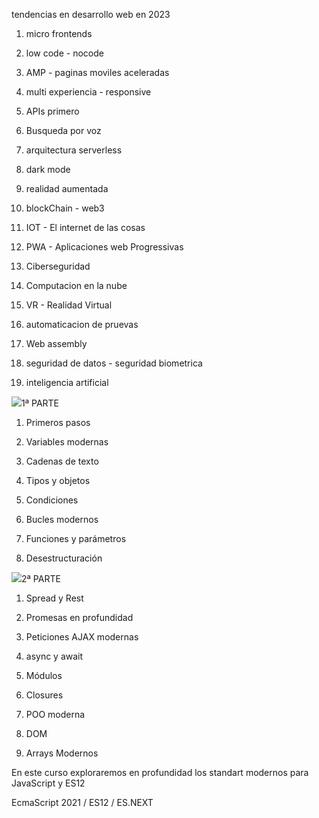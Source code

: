 tendencias en desarrollo web en 2023

1.  micro frontends
    
2.  low code - nocode
    
3.  AMP - paginas moviles aceleradas
    
4.  multi experiencia - responsive
    
5.  APIs primero
    
6.  Busqueda por voz
    
7.  arquitectura serverless
    
8.  dark mode
    
9.  realidad aumentada
    
10.  blockChain - web3
    
11.  IOT - El internet de las cosas
    
12.  PWA - Aplicaciones web Progressivas
    
13.  Ciberseguridad
    
14.  Computacion en la nube
    
15.  VR - Realidad Virtual
    
16.  automaticacion de pruevas
    
17.  Web assembly
    
18.  seguridad de datos - seguridad biometrica
    
19.  inteligencia artificial
    

![](https://diavlo.atlassian.net/wiki/images/icons/grey_arrow_down.png)1ª PARTE

1.  Primeros pasos
    
2.  Variables modernas
    
3.  Cadenas de texto
    
4.  Tipos y objetos
    
5.  Condiciones
    
6.  Bucles modernos
    
7.  Funciones y parámetros
    
8.  Desestructuración
    

![](https://diavlo.atlassian.net/wiki/images/icons/grey_arrow_down.png)2ª PARTE

1.  Spread y Rest
    
2.  Promesas en profundidad
    
3.  Peticiones AJAX modernas
    
4.  async y await
    
5.  Módulos
    
6.  Closures
    
7.  POO moderna
    
8.  DOM
    
9.  Arrays Modernos
    

En este curso exploraremos en profundidad los standart modernos para JavaScript y ES12

EcmaScript 2021 / ES12 / ES.NEXT